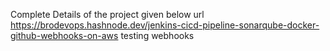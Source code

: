 Complete Details of the project given below url
https://brodevops.hashnode.dev/jenkins-cicd-pipeline-sonarqube-docker-github-webhooks-on-aws
testing webhooks
